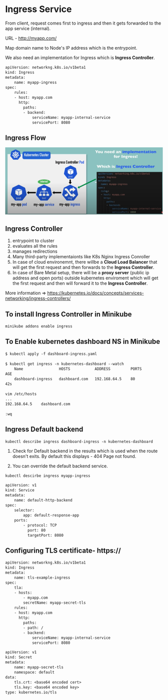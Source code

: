 # Ingress Service

From client, request comes first to ingress and then it gets forwarded to the app service (internal).


URL - http://myapp.com/

Map domain name to Node's IP address which is the entrypoint.

We also need an implementation for Ingress which is **Ingress Controller**.

```
apiVersion: networkng.k8s.io/v1beta1
kind: Ingress
metadata:
    name: myapp-ingress
spec:
    rules:
    - host: myapp.com
      http:
        paths:
        - backend:
            serviceName: myapp-internal-service
            servicePort: 8080
```

## Ingress Flow 

<img src="../images/ingress_flow.png">

## Ingress Controller

1. entrypoint to cluster
2. evaluates all the rules
3. manages redirections
4. Many third-party implementaionts like K8s Nginx Ingress Conroller
5. In case of cloud environemnt, there willbe a **Cloud Load Balancer** that will get the first request and then forwards to the **Ingress Controller**.
6. In case of Bare Metal setup, there will be a **proxy server** (public ip address and open ports) outside kubernetes enviroment which will get the first request and then will forward it to the **Ingress Controller**.

More information => https://kubernetes.io/docs/concepts/services-networking/ingress-controllers/

## To install Ingress Controller in Minikube

```
minikube addons enable ingress
```

## To Enable kubernetes dashboard NS in Minikube
```
$ kubectl apply -f dashboard-ingress.yaml

$ kubectl get ingress -n kubernetes-dashboard --watch
    Name                HOSTS           ADDRESS         PORTS       AGE
    dashboard-ingress   dashboard.com   192.168.64.5    80          42s

vim /etc/hosts
...
192.168.64.5    dashboard.com

:wq
```

## Ingress Default backend

```
kubectl describe ingress dashboard-ingress -n kubernetes-dashboard
```

1. Check for Default backend in the results which is used when the route doesn't exits. By default this displays - 404 Page not found.

2. You can override the default backend service.

```
kubectl descirbe ingress myapp-ingress
```

```
apiVersion: v1
kind: Service
metadata: 
    name: default-http-backend
spec:
    selector:
        app: default-response-app
    ports:
        - protocol: TCP
          port: 80
          targetPort: 8080
```


## Configuring TLS certificate- https://

```
apiVersion: networkng.k8s.io/v1beta1
kind: Ingress
metadata:
    name: tls-example-ingress
spec:
    tla:
    - hosts:
        - myapp.com
        secretName: myapp-secret-tls
    rules:
    - host: myapp.com
      http:
        paths:
        - path: /
        - backend:
            serviceName: myapp-internal-service
            servicePort: 8080
```

```
apiVersion: v1
kind: Secret
metadata:
    name: myapp-secret-tls
    namespace: default
data:
    tls.crt: <base64 encoded cert>
    tls.key: <base64 encoded key>
type: kubernetes.io/tls
```







